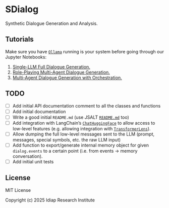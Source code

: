 # SDialog

Synthetic Dialogue Generation and Analysis.

## Tutorials

Make sure you have [`Ollama`](https://ollama.com/download) running is your system before going through our Jupyter Notebooks:
1. [Single-LLM Full Dialogue Generation.](https://github.com/idiap/sdialog/tutorials/1.single_llm_full_generation.ipynb)
2. [Role-Playing Multi-Agent Dialogue Generation.](https://github.com/idiap/sdialog/tutorials/2.multi-agent_generation.ipynb)
3. [Multi-Agent Dialogue Generation with Orchestration.](https://github.com/idiap/sdialog/tutorials/3.multi-agent+orchestrator_generation.ipynb)

## TODO

- [ ] Add initial API documentation comment to all the classes and functions
- [ ] Add initial documentation
- [ ] Write a good initial `README.md` (use JSALT [`README.md`](https://github.com/Play-Your-Part/tutorials) too)
- [ ] Add integration with LangChain’s [`ChatHuggingFace`](https://python.langchain.com/docs/integrations/chat/huggingface/) to allow access to low-level features (e.g. allowing integration with [`TransformerLens`](https://github.com/TransformerLensOrg/TransformerLens)).
- [ ] Allow dumping the full low-level messages sent to the LLM (prompt, messages, special symbols, etc. the raw LLM input)
- [ ] Add function to export/generate internal memory object for given `dialog.events` to a certain point (i.e. from events -> memory conversation).
- [ ] Add initial unit tests

## License

MIT License

Copyright (c) 2025 Idiap Research Institute
